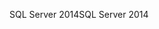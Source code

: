 <span data-ttu-id="c19f2-101">SQL Server 2014</span><span class="sxs-lookup"><span data-stu-id="c19f2-101">SQL Server 2014</span></span>
